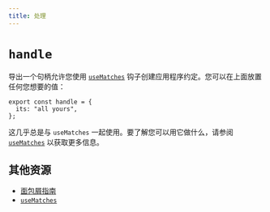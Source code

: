 ```yaml
---
title: 处理
---
```


# `handle`

导出一个句柄允许您使用 [`useMatches`][use-matches] 钩子创建应用程序约定。您可以在上面放置任何您想要的值：

```tsx
export const handle = {
  its: "all yours",
};
```

这几乎总是与 `useMatches` 一起使用。要了解您可以用它做什么，请参阅 [`useMatches`][use-matches] 以获取更多信息。

## 其他资源

- [面包屑指南][breadcrumbs-guide]
- [`useMatches`][use-matches]

[use-matches]: ../hooks/use-matches
[breadcrumbs-guide]: ../guides/breadcrumbs